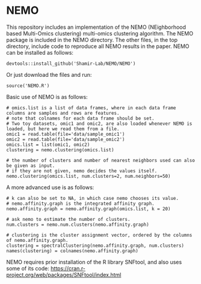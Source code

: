 # NEMO
This repository includes an implementation of the NEMO (NEighborhood based Multi-Omics clustering) multi-omics clustering algorithm.
The NEMO package is included in the NEMO directory. The other files, in the top directory, include code to reproduce all NEMO results in the paper. 
NEMO can be installed as follows:
```{r}
devtools::install_github('Shamir-Lab/NEMO/NEMO')
```
Or just download the files and run:
```{r}
source('NEMO.R')
```

Basic use of NEMO is as follows:

```{r}
# omics.list is a list of data frames, where in each data frame columns are samples and rows are features.
# note that colnames for each data frame should be set.
# Two toy datasets, omic1 and omic2, are also loaded whenever NEMO is loaded, but here we read them from a file.
omic1 = read.table(file='data/sample_omic1')
omic2 = read.table(file='data/sample_omic2')
omics.list = list(omic1, omic2)
clustering = nemo.clustering(omics.list)

# the number of clusters and number of nearest neighbors used can also be given as input.
# if they are not given, nemo decides the values itself.
nemo.clustering(omics.list, num.clusters=2, num.neighbors=50)
```
A more advanced use is as follows:
```{r}
# k can also be set to NA, in which case nemo chooses its value.
# nemo.affinity.graph is the integrated affinity graph.
nemo.affinity.graph = nemo.affinity.graph(omics.list, k = 20)

# ask nemo to estimate the number of clusters.
num.clusters = nemo.num.clusters(nemo.affinity.graph)

# clustering is the cluster assignment vector, ordered by the columns of nemo.affinity.graph.
clustering = spectralClustering(nemo.affinity.graph, num.clusters)
names(clustering) = colnames(nemo.affinity.graph)
```

NEMO requires prior installation of the R library SNFtool, and also uses some of its code:
https://cran.r-project.org/web/packages/SNFtool/index.html
